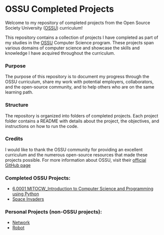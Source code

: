 # OSSU Completed Projects

Welcome to my repository of completed projects from the Open Source Society University ([OSSU](https://github.com/ossu/computer-science)) curriculum!

This repository contains a collection of projects I have completed as part of my studies in the [OSSU](https://github.com/ossu/computer-science) Computer Science program. These projects span various domains of computer science and showcase the skills and knowledge I have acquired throughout the curriculum.

### Purpose

The purpose of this repository is to document my progress through the OSSU curriculum, share my work with potential employers, collaborators, and the open-source community, and to help others who are on the same learning path.


### Structure

The repository is organized into folders of completed projects. Each project folder contains a README with details about the project, the objectives, and instructions on how to run the code.

### Credits

I would like to thank the OSSU community for providing an excellent curriculum and the numerous open-source resources that made these projects possible. For more information about OSSU, visit their [official GitHub page](https://github.com/ossu/computer-science)

### Completed OSSU Projects: 
- [6.0001 MITOCW_Introduction to Computer Science and Programming using Python](./6.0001-assignments-solutions/)
- [Space Invaders](./Space%20Invaders/)


### Personal Projects (non-OSSU projects):

<!-- [In progress](#) -->

- [Network](./Network/)
- [Robot](./Robot/)